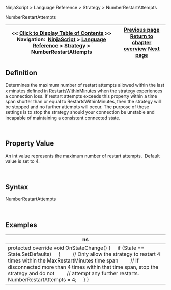 ﻿


NinjaScript \> Language Reference \> Strategy \> NumberRestartAttempts






















NumberRestartAttempts







| \<\< [Click to Display Table of Contents](numberrestartattempts.md) \>\> **Navigation:**     [NinjaScript](ninjascript-1.md) \> [Language Reference](language_reference_wip-1.md) \> [Strategy](strategy-1.md) \> NumberRestartAttempts | [Previous page](iswaituntilflat-1.md) [Return to chapter overview](strategy-1.md) [Next page](onaccountitemupdate-1.md) |
| --- | --- |











## Definition


Determines the maximum number of restart attempts allowed within the last x minutes defined in [RestartsWithinMinutes](restartswithinminutes-1.md) when the strategy experiences a connection loss. If restart attempts exceeds this property within a time span shorter than or equal to RestartsWithinMinutes, then the strategy will be stopped and no further attempts will occur. The purpose of these settings is to stop the strategy should your connection be unstable and incapable of maintaining a consistent connected state.


 


## Property Value


An int value represents the maximum number of restart attempts.  Default value is set to 4\.


 


## Syntax


NumberRestartAttempts


 


## Examples




| ns |
| --- |
| protected override void OnStateChange() {      if (State \=\= State.SetDefaults)      {          // Only allow the strategy to restart 4 times within the MaxRestartMinutes time span          // If disconnected more than 4 times within that time span, stop the strategy and do not          // attempt any further restarts.          NumberRestartAttempts \= 4;      } } |









